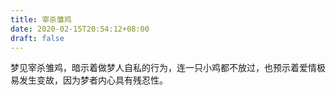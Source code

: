 ```yaml
---
title: 宰杀雏鸡
date: 2020-02-15T20:54:12+08:00
draft: false
---
```


梦见宰杀雏鸡，暗示着做梦人自私的行为，连一只小鸡都不放过，也预示着爱情极易发生变故，因为梦者内心具有残忍性。<br>
